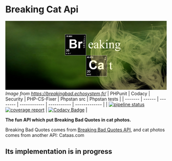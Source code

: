 # Breaking Cat Api

![](https://github.com/CarolineDirat/BreakingCatAPI/blob/master/breaking_cat_header.png)
*Image from <https://breakingbad.echosystem.fr/>*
| PHPunit | Codacy | Security | PHP-CS-Fixer | Phpstan src | Phpstan tests |
| ------- | ------ | -------- | ------------ | ----------- | ------------- |
| [![pipeline status](https://gitlab.com/Squirrel-Jo/BreakingCatAPI/badges/master/pipeline.svg)](https://gitlab.com/Squirrel-Jo/BreakingCatAPI/-/commits/master) [![coverage report](https://gitlab.com/Squirrel-Jo/BreakingCatAPI/badges/master/coverage.svg)](https://gitlab.com/Squirrel-Jo/BreakingCatAPI/-/commits/master) | [![Codacy Badge](https://app.codacy.com/project/badge/Grade/8431cca53d5a4b22bf2ffee9e8be848d)](https://www.codacy.com/gh/CarolineDirat/BreakingCatAPI/dashboard?utm_source=github.com&amp;utm_medium=referral&amp;utm_content=CarolineDirat/BreakingCatAPI&amp;utm_campaign=Badge_Grade) |

**The fun API which put Breaking Bad Quotes in cat photos.**

Breaking Bad Quotes comes from [Breaking Bad Quotes API](https://breakingbadquotes.xyz/), and cat photos comes from another API: Cataas.com

## Its implementation is in progress
